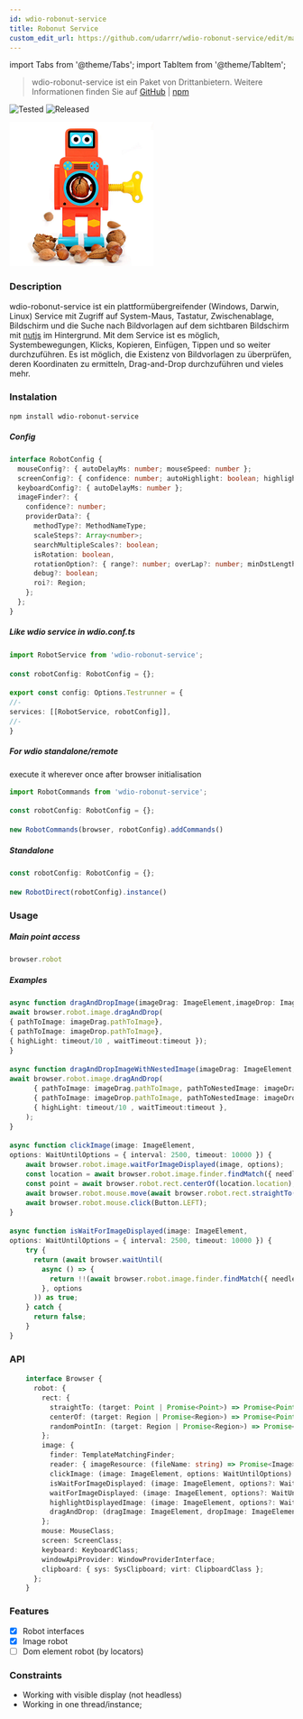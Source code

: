 ```yaml
---
id: wdio-robonut-service
title: Robonut Service
custom_edit_url: https://github.com/udarrr/wdio-robonut-service/edit/main/README.md
---
```


import Tabs from '@theme/Tabs';
import TabItem from '@theme/TabItem';

> wdio-robonut-service ist ein Paket von Drittanbietern. Weitere Informationen finden Sie auf [GitHub](https://github.com/udarrr/wdio-robonut-service) | [npm](https://www.npmjs.com/package/wdio-robonut-service)

![Tested](https://github.com/udarrr/wdio-robonut-service/workflows/Tests/badge.svg)
![Released](https://github.com/udarrr/wdio-robonut-service/workflows/Create%20tagged%20release/badge.svg)

![image](https://raw.githubusercontent.com/udarrr/wdio-robonut-service/HEAD/READMELOGO.png)

### Description

wdio-robonut-service ist ein plattformübergreifender (Windows, Darwin, Linux) Service mit Zugriff auf System-Maus, Tastatur, Zwischenablage, Bildschirm und die Suche nach Bildvorlagen auf dem sichtbaren Bildschirm mit [nutjs](https://nutjs.dev/) im Hintergrund. Mit dem Service ist es möglich, Systembewegungen, Klicks, Kopieren, Einfügen, Tippen und so weiter durchzuführen. Es ist möglich, die Existenz von Bildvorlagen zu überprüfen, deren Koordinaten zu ermitteln, Drag-and-Drop durchzuführen und vieles mehr.

### Instalation

```nodejs
npm install wdio-robonut-service
```

##### Config

```typescript
interface RobotConfig {
  mouseConfig?: { autoDelayMs: number; mouseSpeed: number };
  screenConfig?: { confidence: number; autoHighlight: boolean; highlightDurationMs: number; highlightOpacity: number; resourceDirectory: string };
  keyboardConfig?: { autoDelayMs: number };
  imageFinder?: {
    confidence?: number;
    providerData?: {
      methodType?: MethodNameType;
      scaleSteps?: Array<number>;
      searchMultipleScales?: boolean;
      isRotation: boolean,
      rotationOption?: { range?: number; overLap?: number; minDstLength?: number };
      debug?: boolean;
      roi?: Region;
    };
  };
}
```

##### Like wdio service in wdio.conf.ts

```typescript
import RobotService from 'wdio-robonut-service';

const robotConfig: RobotConfig = {};

export const config: Options.Testrunner = {
//-
services: [[RobotService, robotConfig]],
//-
}
```

##### For wdio standalone/remote

execute it wherever once after browser initialisation

```typescript
import RobotCommands from 'wdio-robonut-service';

const robotConfig: RobotConfig = {};

new RobotCommands(browser, robotConfig).addCommands()
```

##### Standalone

```typescript
const robotConfig: RobotConfig = {};

new RobotDirect(robotConfig).instance()
```

### Usage

##### Main point access

```typescript
browser.robot
```

##### Examples

```typescript
async function dragAndDropImage(imageDrag: ImageElement,imageDrop: ImageElement, timeout: number = 10000) {
await browser.robot.image.dragAndDrop(
{ pathToImage: imageDrag.pathToImage},
{ pathToImage: imageDrop.pathToImage}, 
{ highLight: timeout/10 , waitTimeout:timeout });
}

async function dragAndDropImageWithNestedImage(imageDrag: ImageElement,imageDrop: ImageElement, timeout: number = 10000 ) {
await browser.robot.image.dragAndDrop(
      { pathToImage: imageDrag.pathToImage, pathToNestedImage: imageDrag.pathToNestedImage },
      { pathToImage: imageDrop.pathToImage, pathToNestedImage: imageDrop.pathToNestedImage },
      { highLight: timeout/10 , waitTimeout:timeout },
    );
}

async function clickImage(image: ImageElement,  
options: WaitUntilOptions = { interval: 2500, timeout: 10000 }) {
    await browser.robot.image.waitForImageDisplayed(image, options);
    const location = await browser.robot.image.finder.findMatch({ needle: image.pathToImage });
    const point = await browser.robot.rect.centerOf(location.location);
    await browser.robot.mouse.move(await browser.robot.rect.straightTo(point));
    await browser.robot.mouse.click(Button.LEFT);
}

async function isWaitForImageDisplayed(image: ImageElement, 
options: WaitUntilOptions = { interval: 2500, timeout: 10000 }) {
    try {
      return (await browser.waitUntil(
        async () => {
          return !!(await browser.robot.image.finder.findMatch({ needle: image.pathToImage })).location;
        }, options
      )) as true;
    } catch {
      return false;
    }
}
```

### API

```typescript
    interface Browser {
      robot: {
        rect: {
          straightTo: (target: Point | Promise<Point>) => Promise<Point[]>;
          centerOf: (target: Region | Promise<Region>) => Promise<Point>;
          randomPointIn: (target: Region | Promise<Region>) => Promise<Point>;
        };
        image: {
          finder: TemplateMatchingFinder;
          reader: { imageResource: (fileName: string) => Promise<Image>; loadImage: (parameters: string) => Promise<Image>; saveImage: (parameters: ImageWriterParameters) => Promise<void> };
          clickImage: (image: ImageElement, options: WaitUntilOptions) => Promise<void>;
          isWaitForImageDisplayed: (image: ImageElement, options?: WaitUntilOptions) => Promise<boolean>;
          waitForImageDisplayed: (image: ImageElement, options?: WaitUntilOptions) => Promise<true | void>;
          highlightDisplayedImage: (image: ImageElement, options?: WaitUntilOptions & { highLight?: number }) => Promise<void>;
          dragAndDrop: (dragImage: ImageElement, dropImage: ImageElement, options?: RobotDragAndDropType) => Promise<void>;
        };
        mouse: MouseClass;
        screen: ScreenClass;
        keyboard: KeyboardClass;
        windowApiProvider: WindowProviderInterface;
        clipboard: { sys: SysClipboard; virt: ClipboardClass };
      };
    }
```

### Features

- [x] Robot interfaces
- [x] Image robot
- [ ] Dom element robot (by locators)

### Constraints

- Working with visible display (not headless)
- Working in one thread/instance;